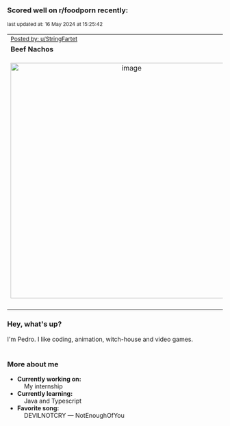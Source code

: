 ### Scored well on r/foodporn recently:

<p align="left"><sub>last updated at: 16 May 2024 at 15:25:42</sub></p>

|   |
| --- |
| <sub>[Posted by: u/StringFartet][source]</sub> |
| **Beef Nachos** | 
|<p align="center"> <img alt="image" src="https://i.redd.it/njch1cnsqa0d1.jpeg" width="550" /> </p>|
|   |

### Hey, what's up?

I'm Pedro. I like coding, animation, witch-house and video games.<br><br>

### More about me
- **Currently working on:**  
&nbsp;&nbsp;&nbsp;&nbsp;My internship
- **Currently learning:**  
&nbsp;&nbsp;&nbsp;&nbsp;Java and Typescript
- **Favorite song:**  
&nbsp;&nbsp;&nbsp;&nbsp;DEVILNOTCRY — NotEnoughOfYou<br><br>

  



  
  
  
[linkedin]: https://linkedin.com/in/pedro-h-r-gomes-8a487b14a/
[gmail]: mailto:pilique11@gmail.com
[source]: https://reddit.com/r/FoodPorn/comments/1crggv7/beef_nachos/
[redditAPI]: https://www.reddit.com/dev/api/